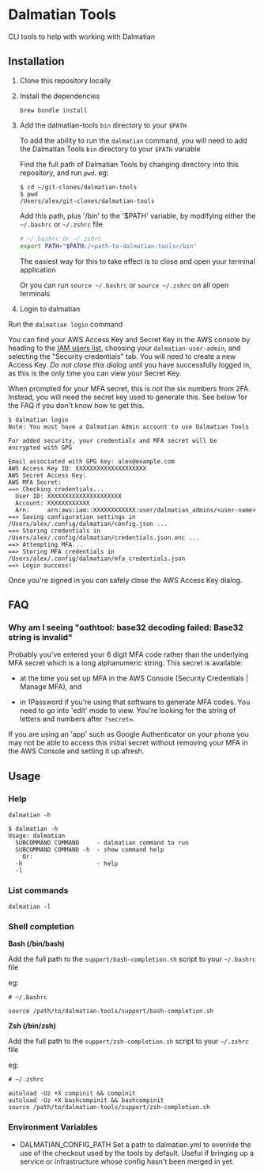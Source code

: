 # Dalmatian Tools

CLI tools to help with working with Dalmatian

## Installation

1. Clone this repository locally

1. Install the dependencies

   ```
   brew bundle install
   ```

1. Add the dalmatian-tools `bin` directory to your `$PATH`

   To add the ability to run the `dalmatian` command, you will need to add the
   Dalmatian Tools `bin` directory to your `$PATH` variable

   Find the full path of Dalmatian Tools by changing directory into this
   repository, and run `pwd`. eg:

   ```
   $ cd ~/git-clones/dalmatian-tools
   $ pwd
   /Users/alex/git-clones/dalmatian-tools
   ```

   Add this path, plus '/bin' to the '$PATH' variable, by modifying
   either the `~/.bashrc` or `~/.zshrc` file

   ```bash
   # ~/.bashrc or ~/.zshrc
   export PATH="$PATH:/<path-to-dalmatian-tools>/bin"
   ```

   The easiest way for this to take effect is to close and open your terminal application

   Or you can run `source ~/.bashrc` or `source ~/.zshrc` on all open terminals

1. Login to dalmatian

  Run the `dalmatian login` command

  You can find your AWS Access Key and Secret Key in the AWS console by heading
  to the [IAM users list](https://console.aws.amazon.com/iamv2/home#/users),
  choosing your `dalmatian-user-admin`, and selecting the "Security credentials"
  tab. You will need to create a new Access Key. *Do not close this dialog*
  until you have successfully logged in, as this is the only time you can view
  your Secret Key.

  When prompted for your MFA secret, this is _not_ the six numbers from 2FA.
  Instead, you will need the secret key used to generate this. See below for the
  FAQ if you don't know how to get this.

  ```
  $ dalmatian login
  Note: You must have a Dalmatian Admin account to use Dalmatian Tools

  For added security, your credentials and MFA secret will be
  encrypted with GPG

  Email associated with GPG key: alex@example.com
  AWS Access Key ID: XXXXXXXXXXXXXXXXXXXX
  AWS Secret Access Key:
  AWS MFA Secret:
  ==> Checking credentials...
    User ID: XXXXXXXXXXXXXXXXXXXXX
    Account: XXXXXXXXXXXX
    Arn:     arn:aws:iam::XXXXXXXXXXXX:user/dalmatian_admins/<user-name>
  ==> Saving configuration settings in /Users/alex/.config/dalmatian/config.json ...
  ==> Storing credentials in /Users/alex/.config/dalmatian/credentials.json.enc ...
  ==> Attempting MFA...
  ==> Storing MFA credentials in /Users/alex/.config/dalmatian/mfa_credentials.json
  ==> Login success!
  ```

  Once you're signed in you can safely close the AWS Access Key dialog.

## FAQ

### Why am I seeing "oathtool: base32 decoding failed: Base32 string is invalid"

Probably you've entered your 6 digit MFA code rather than the underlying MFA
secret which is a long alphanumeric string. This secret is available:

- at the time you set up MFA in the AWS Console (Security Credentials | Manage MFA), and

- in 1Password if you're using that software to generate MFA codes. You need to
  go into 'edit' mode to view. You're looking for the string of letters and
  numbers after `?secret=`.

If you are using an 'app' such as Google Authenticator on your phone you may not
be able to access this initial secret without removing your MFA in the AWS
Console and setting it up afresh.

## Usage

### Help

  `dalmatian -h`

  ```
  $ dalmatian -h
  Usage: dalmatian
    SUBCOMMAND COMMAND     - dalmatian command to run
    SUBCOMMAND COMMAND -h  - show command help
      Or:
    -h                     - help
    -l
  ```

### List commands

  `dalmatian -l`

### Shell completion
**Bash (/bin/bash)**

Add the full path to the `support/bash-completion.sh` script to your `~/.bashrc` file

eg:

```
# ~/.bashrc

source /path/to/dalmatian-tools/support/bash-completion.sh
```

**Zsh (/bin/zsh)**

Add the full path to the `support/zsh-completion.sh` script to your `~/.zshrc` file

eg:

```
# ~/.zshrc

autoload -Uz +X compinit && compinit
autoload -Uz +X bashcompinit && bashcompinit
source /path/to/dalmatian-tools/support/zsh-completion.sh
```

### Environment Variables

- DALMATIAN_CONFIG_PATH
  Set a path to dalmatian.yml to override the use of the checkout used by the
  tools by default. Useful if bringing up a service or infrastructure whose
  config hasn't been merged in yet.
